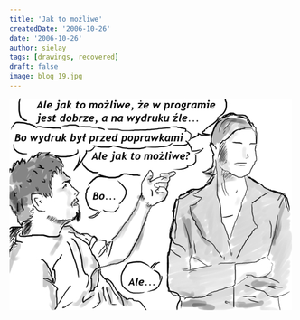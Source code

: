 ```yaml
---
title: 'Jak to możliwe'
createdDate: '2006-10-26'
date: '2006-10-26'
author: sielay
tags: [drawings, recovered]
draft: false
image: blog_19.jpg
---
```


![](blog_19.jpg)
